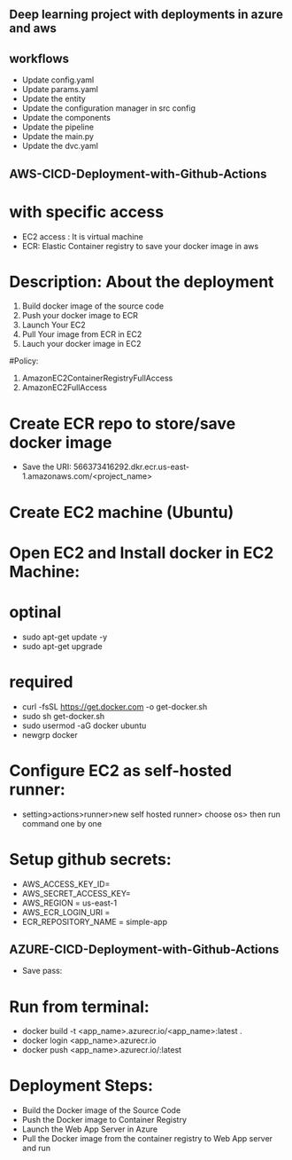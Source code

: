 ## Deep learning project with deployments in azure and aws

## workflows

- Update config.yaml
- Update params.yaml
- Update the entity
- Update the configuration manager in src config
- Update the components
- Update the pipeline
- Update the main.py
- Update the dvc.yaml

## AWS-CICD-Deployment-with-Github-Actions

# with specific access

- EC2 access : It is virtual machine
- ECR: Elastic Container registry to save your docker image in aws

# Description: About the deployment

1. Build docker image of the source code
2. Push your docker image to ECR
3. Launch Your EC2 
4. Pull Your image from ECR in EC2
5. Lauch your docker image in EC2

#Policy:

1. AmazonEC2ContainerRegistryFullAccess
2. AmazonEC2FullAccess

# Create ECR repo to store/save docker image
- Save the URI: 566373416292.dkr.ecr.us-east-1.amazonaws.com/<project_name>
# Create EC2 machine (Ubuntu)

# Open EC2 and Install docker in EC2 Machine:
# optinal
- sudo apt-get update -y
- sudo apt-get upgrade

# required
- curl -fsSL https://get.docker.com -o get-docker.sh
- sudo sh get-docker.sh
- sudo usermod -aG docker ubuntu
- newgrp docker

# Configure EC2 as self-hosted runner:
 - setting>actions>runner>new self hosted runner> choose os> then run command one by one

# Setup github secrets:
- AWS_ACCESS_KEY_ID=
- AWS_SECRET_ACCESS_KEY=
- AWS_REGION = us-east-1
- AWS_ECR_LOGIN_URI = 
- ECR_REPOSITORY_NAME = simple-app

## AZURE-CICD-Deployment-with-Github-Actions
- Save pass:
# Run from terminal:
- docker build -t <app_name>.azurecr.io/<app_name>:latest .
- docker login <app_name>.azurecr.io
- docker push <app_name>.azurecr.io/<app-name>:latest

# Deployment Steps:
- Build the Docker image of the Source Code
- Push the Docker image to Container Registry
- Launch the Web App Server in Azure
- Pull the Docker image from the container registry to Web App server and run





